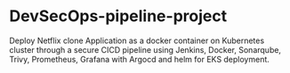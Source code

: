# DevSecOps-pipeline-project
Deploy Netflix clone Application as a docker container on Kubernetes cluster through a secure CICD pipeline using Jenkins, Docker, Sonarqube, Trivy, Prometheus, Grafana with Argocd and helm for EKS deployment.
